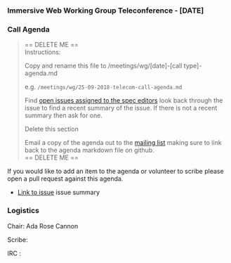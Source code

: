 ### Immersive Web Working Group Teleconference - [DATE]

### Call Agenda

> == DELETE ME ==  
>  Instructions: 
>
> Copy and rename this file to /meetings/wg/[date]-[call type]-agenda.md
>
> e.g. `/meetings/wg/25-09-2018-telecom-call-agenda.md`
>
> Find [open issues assigned to the spec editors](https://github.com/search?q=org%3Aimmersive-web+assignee%3Atoji+assignee%3ANellWaliczek+state%3Aopen&unscoped_q=repo%3Aimmersive-web+assignee%3Atoji+assignee%3ANellWaliczek+state%3Aopen)
> look back through the issue to find a recent summary of the issue.
> If there is not a recent summary then ask for one.
>
> Delete this section
>
> Email a copy of the agenda out to the [mailing list](mailto:public-immersive-web@w3.org) making sure to link
> back to the agenda markdown file on github.  
> == DELETE ME ==  

If you would like to add an item to the agenda or volunteer to scribe please open a pull request against this agenda.

* [Link to issue](#) issue summary

### Logistics

Chair: Ada Rose Cannon

Scribe:

IRC : 
